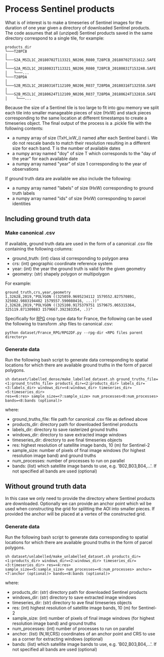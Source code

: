 # Process Sentinel products 
What is of interest is to make a timeseries of Sentinel images for the duration of one year given a directory of 
downloaded Sentinel products. The code assumes that all (unziped) Sentinel products saved in the same directory correspond to a 
single tile, for example:
```
products_dir
└───T28PCB
│   └───S2A_MSIL1C_20180702T113321_N0206_R080_T28PCB_20180702T151612.SAFE
│   └───S2A_MSIL1C_20180831T113321_N0206_R080_T28PCB_20180831T153248.SAFE
│   └───...
└───T28PDA
│    └───S2B_MSIL1C_20180316T112109_N0206_R037_T28PDA_20180316T132558.SAFE
│    └───S2B_MSIL1C_20180624T112109_N0206_R037_T28PDA_20180624T132810.SAFE
│    └───...
```

Because the size of a Sentinel tile is too large to fit into gpu memory we split each tile into smaller manageable pieces
of size (HxW) and stack pieces corresponding to the same location at different timestamps to create a timeseries object. 
The final output of the process is a .pickle file with the following contents:
- a numpy array of size (TxH_ixW_i) named after each Sentinel band i. We do not rescale bands to match their resolution 
resulting in a different size for each band. T is the number of available dates
- a numpy array named "doy" of size T which corresponds to the "day of the year" for each available date
- a numpy array named "year" of size 1 corresponding to the year of observations

If ground truth data are available we also include the following:
- a numpy array named "labels" of size (HxW) corresponding to ground truth labels
- a numpy array named "ids" of size (HxW) corresponding to parcel identities

## Including ground truth data
### Make canonical .csv 
If available, ground truth data are used in the form of a canonical .csv file containing the following columns:
- ground_truth: (int) class id corresponding to polygon area
- crs: (int) geographic coordinate reference system
- year: (int) the year the ground truth is valid for the given geometry
- geometry: (str) shapely polygon or multipolygon  

For example:
```
ground_truth,crs,year,geometry
1,32628,2019,"POLYGON ((325059.9695234112 1579552.827570891, 325082.9883194482 1579557.590080416, ...))"
2,32628,2019,"POLYGON ((325108.9175379751 1579675.065315364, 325119.871309883 1579667.392383354, .))"
``` 

Specifically for 
[RPG](https://www.data.gouv.fr/en/datasets/registre-parcellaire-graphique-rpg-contours-des-parcelles-et-ilots-culturaux-et-leur-groupe-de-cultures-majoritaire/) 
crop type data for France, the following can be used the following to transform .shp files to canonical .csv:
```shell
python dataset/France_RPG/RPG2DF.py --rpg-dir <RPG files parent directory>
``` 

### Generate data
Run the following bash script to generate data corresponding to spatial locations for which there are available ground 
truths in the form of parcel polygons. 
```shell
sh dataset/labelled_dense/make_labelled_dataset.sh ground_truths_file=<1:ground_truths_file> products_dir=<2:products_dir> labels_dir=<3:labels_dir> windows_dir=<4:windows_dir> timeseries_dir=<5:timeseries_dir> 
res=<6:res> sample_size=<7:sample_size> num_processes<8:num_processes> bands=<8:bands (optional)>
```
where:
- ground_truths_file: file path for canonical .csv file as defined above
- products_dir: directory path for downloaded Sentinel products
- labels_dir: directory to save rasterized ground truths
- windows_dir: directory to save extracted image windows
- timeseries_dir: directory to ave final timeseries objects
- res: highest resolution of satellite image bands, 10 (m) for Sentinel-2
- sample_size: number of pixels of final image windows (for highest resolution image band) and ground truths
- num_processes: number of processes to run on parallel
- bands: (list) which satellite image bands to use, e.g. 'B02,B03,B04,...'. If not specified all bands are used (optional) 

## Without ground truth data
In this case we only need to provide the directory where Sentinel products are downloaded. Optionally we can provide an 
anchor point which wil be used when constructing the grid for splitting the AOI into smaller pieces. If provided the 
anchor will be placed at a vertex of the constructed grid. 

### Generate data
Run the following bash script to generate data corresponding to spatial locations for which there are available ground 
truths in the form of parcel polygons. 
```shell
sh dataset/unlabelled/make_unlabelled_dataset.sh products_dir=<1:products_dir> windows_dir=<2:windows_dir> timeseries_dir=<3:timeseries_dir> res=<4:res> 
sample_size=<5:sample_size> num_processes=<6:num_processes> anchor=<7:anchor (optional)> bands=<8:bands (optional)> 
```
where:
- products_dir: (str) directory path for downloaded Sentinel products
- windows_dir: (str) directory to save extracted image windows
- timeseries_dir: (str) directory to ave final timeseries objects
- res: (int) highest resolution of satellite image bands, 10 (m) for Sentinel-2
- sample_size: (int) number of pixels of final image windows (for highest resolution image band) and ground truths
- num_processes: (int) number of processes to run on parallel
- anchor: (list) (N,W,CRS) coordinates of an anchor point and CRS to use as a corner for extracting windows (optional)
- bands: (list) which satellite image bands to use, e.g. 'B02,B03,B04,...'. If not specified all bands are used (optional) 
